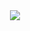 <div align="center"> <a style="padding-top: 10px;" href="https://bgs.pages.dev" > <img src="https://raw.githubusercontent.com/BigfootsGS/BigfootsGS.github.io/main/images/8.png"/></a>
</div>
